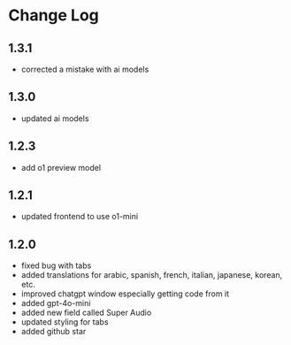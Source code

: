 # Change Log

## 1.3.1

- corrected a mistake with ai models

## 1.3.0

- updated ai models

## 1.2.3

- add o1 preview model

## 1.2.1

- updated frontend to use o1-mini

## 1.2.0

- fixed bug with tabs
- added translations for arabic, spanish, french, italian, japanese, korean, etc.
- improved chatgpt window especially getting code from it
- added gpt-4o-mini
- added new field called Super Audio
- updated styling for tabs
- added github star

